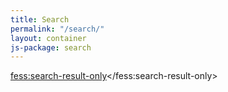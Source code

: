 ```yaml
---
title: Search
permalink: "/search/"
layout: container
js-package: search
---
```

<script>
  (function() {
    var fess = document.createElement('script');
    fess.type = 'text/javascript';
    fess.async = true;
    // fess.src is URL for FSS JS
    fess.src = '/assets/js/vendor/fess-ss-11.4.min.js';
    fess.charset = 'utf-8';
    fess.setAttribute('id', 'fess-ss');
    fess.setAttribute('enable-order', 'false');
    fess.setAttribute('link-target', '_blank');
    // fess-url is URL for Fess Server
    fess.setAttribute('fess-url', 'http://search.linaro.org/json');
    var s = document.getElementsByTagName('script')[0];
    s.parentNode.insertBefore(fess, s);
  })();
</script>
<fess:search-result-only></fess:search-result-only>